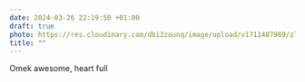 ```yaml
---
date: 2024-03-26 22:19:50 +01:00
draft: true
photo: https://res.cloudinary.com/dbi2zounq/image/upload/v1711487989/zlineeylfvjyd20veie2.jpg
title: ""
---
```

Omek awesome, heart full
